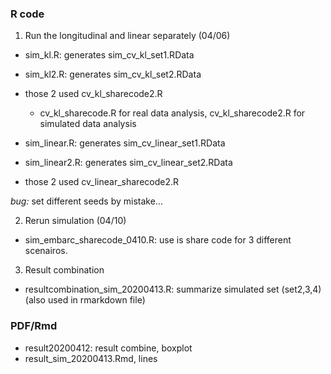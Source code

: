 


### R code 

1. Run the longitudinal and linear separately (04/06)
* sim_kl.R: generates sim_cv_kl_set1.RData
* sim_kl2.R: generates sim_cv_kl_set2.RData
* those 2 used cv_kl_sharecode2.R
     + cv_kl_sharecode.R for real data analysis, cv_kl_sharecode2.R for simulated data analysis

* sim_linear.R: generates sim_cv_linear_set1.RData
* sim_linear2.R: generates sim_cv_linear_set2.RData
* those 2 used cv_linear_sharecode2.R

*bug:* set different seeds by mistake... 

2. Rerun simulation  (04/10)
* sim_embarc_sharecode_0410.R: use is share code for 3 different scenairos. 

3. Result combination
* resultcombination_sim_20200413.R: summarize simulated set (set2,3,4) (also used in rmarkdown file) 


### PDF/Rmd

* result20200412: result combine, boxplot
* result_sim_20200413.Rmd, lines 
